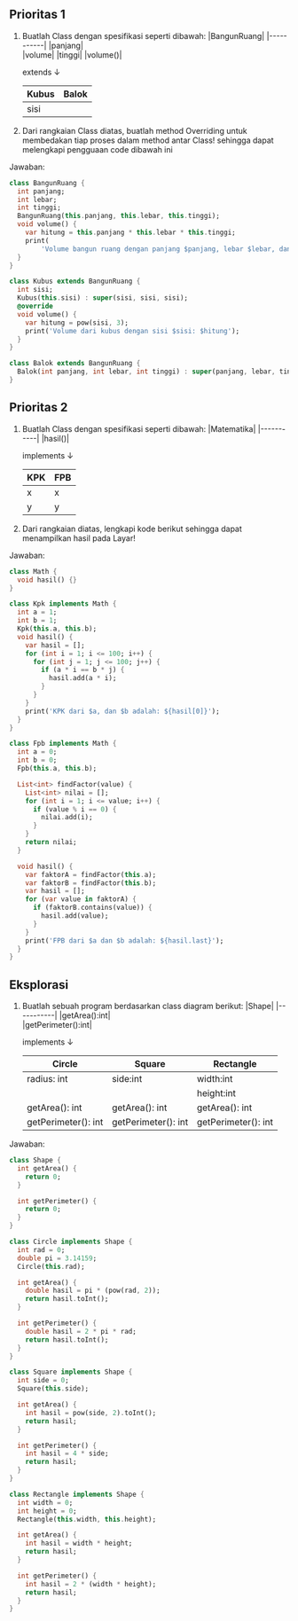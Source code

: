 ## Prioritas 1
1. Buatlah Class dengan spesifikasi seperti dibawah:
    |BangunRuang|
    |-----------|
    |panjang|         
    |volume|
    |tinggi|
    |volume()|

    extends &darr; 

    |Kubus|Balok|
    |-----|-----|
    |sisi|
2. Dari rangkaian Class diatas, buatlah method Overriding untuk membedakan tiap proses dalam method antar Class! sehingga dapat melengkapi pengguaan code dibawah ini

Jawaban:
```dart
class BangunRuang {
  int panjang;
  int lebar;
  int tinggi;
  BangunRuang(this.panjang, this.lebar, this.tinggi);
  void volume() {
    var hitung = this.panjang * this.lebar * this.tinggi;
    print(
        'Volume bangun ruang dengan panjang $panjang, lebar $lebar, dan tingi $tinggi: $hitung');
  }
}

class Kubus extends BangunRuang {
  int sisi;
  Kubus(this.sisi) : super(sisi, sisi, sisi);
  @override
  void volume() {
    var hitung = pow(sisi, 3);
    print('Volume dari kubus dengan sisi $sisi: $hitung');
  }
}

class Balok extends BangunRuang {
  Balok(int panjang, int lebar, int tinggi) : super(panjang, lebar, tinggi);
}
```
## Prioritas 2
1. Buatlah Class dengan spesifikasi seperti dibawah:
    |Matematika|
    |-----------|
    |hasil()|    

    implements &darr; 

    |KPK|FPB|
    |---|---|
    |x|x|
    |y|y|
2. Dari rangkaian diatas,  lengkapi kode berikut sehingga dapat menampilkan hasil pada Layar!

Jawaban:
```dart
class Math {
  void hasil() {}
}

class Kpk implements Math {
  int a = 1;
  int b = 1;
  Kpk(this.a, this.b);
  void hasil() {
    var hasil = [];
    for (int i = 1; i <= 100; i++) {
      for (int j = 1; j <= 100; j++) {
        if (a * i == b * j) {
          hasil.add(a * i);
        }
      }
    }
    print('KPK dari $a, dan $b adalah: ${hasil[0]}');
  }
}

class Fpb implements Math {
  int a = 0;
  int b = 0;
  Fpb(this.a, this.b);

  List<int> findFactor(value) {
    List<int> nilai = [];
    for (int i = 1; i <= value; i++) {
      if (value % i == 0) {
        nilai.add(i);
      }
    }
    return nilai;
  }

  void hasil() {
    var faktorA = findFactor(this.a);
    var faktorB = findFactor(this.b);
    var hasil = [];
    for (var value in faktorA) {
      if (faktorB.contains(value)) {
        hasil.add(value);
      }
    }
    print('FPB dari $a dan $b adalah: ${hasil.last}');
  }
}
```
## Eksplorasi
1. Buatlah sebuah program berdasarkan class diagram berikut:
    |Shape|
    |-----------|
    |getArea():int|    
    |getPerimeter():int|    

    implements &darr; 

    |Circle|Square|Rectangle|
    |---|---|---|
    |radius: int|side:int|width:int|
    |||height:int|
    |getArea(): int|getArea(): int|getArea(): int|
    |getPerimeter(): int|getPerimeter(): int|getPerimeter(): int|

Jawaban:
```dart
class Shape {
  int getArea() {
    return 0;
  }

  int getPerimeter() {
    return 0;
  }
}

class Circle implements Shape {
  int rad = 0;
  double pi = 3.14159;
  Circle(this.rad);

  int getArea() {
    double hasil = pi * (pow(rad, 2));
    return hasil.toInt();
  }

  int getPerimeter() {
    double hasil = 2 * pi * rad;
    return hasil.toInt();
  }
}

class Square implements Shape {
  int side = 0;
  Square(this.side);

  int getArea() {
    int hasil = pow(side, 2).toInt();
    return hasil;
  }

  int getPerimeter() {
    int hasil = 4 * side;
    return hasil;
  }
}

class Rectangle implements Shape {
  int width = 0;
  int height = 0;
  Rectangle(this.width, this.height);

  int getArea() {
    int hasil = width * height;
    return hasil;
  }

  int getPerimeter() {
    int hasil = 2 * (width * height);
    return hasil;
  }
}
```